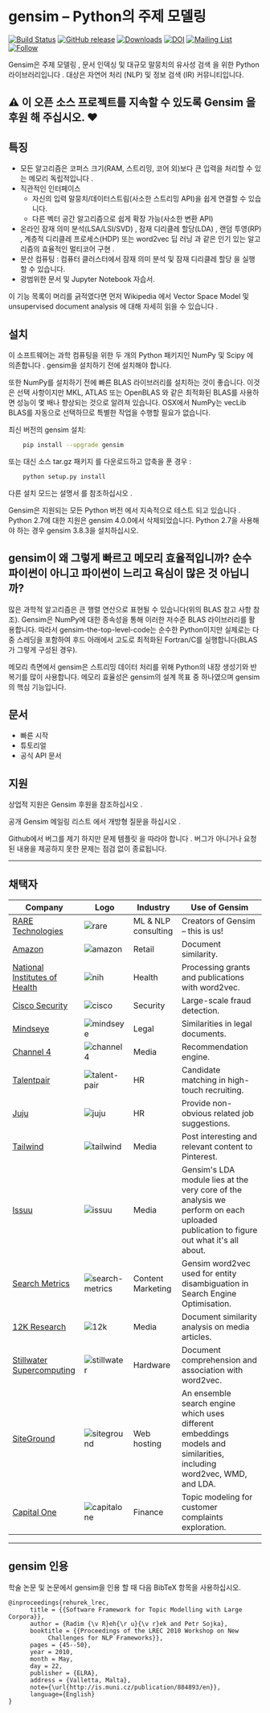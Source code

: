 gensim – Python의 주제 모델링
==================================

<!--
The following image URLs are obfuscated = proxied and cached through
Google because of Github's proxying issues. See:
https://github.com/RaRe-Technologies/gensim/issues/2805
-->

[![Build Status](https://github.com/RaRe-Technologies/gensim/actions/workflows/tests.yml/badge.svg?branch=develop)](https://github.com/RaRe-Technologies/gensim/actions)
[![GitHub release](https://img.shields.io/github/release/rare-technologies/gensim.svg?maxAge=3600)](https://github.com/RaRe-Technologies/gensim/releases)
[![Downloads](https://img.shields.io/pypi/dm/gensim?color=blue)](https://pepy.tech/project/gensim/)
[![DOI](https://zenodo.org/badge/DOI/10.13140/2.1.2393.1847.svg)](https://doi.org/10.13140/2.1.2393.1847)
[![Mailing List](https://img.shields.io/badge/-Mailing%20List-blue.svg)](https://groups.google.com/forum/#!forum/gensim)
[![Follow](https://img.shields.io/twitter/follow/gensim_py.svg?style=social&style=flat&logo=twitter&label=Follow&color=blue)](https://twitter.com/gensim_py)

Gensim은 주제 모델링 , 문서 인덱싱 및 대규모 말뭉치의 유사성 검색 을 위한 Python 라이브러리입니다 . 대상은 자연어 처리 (NLP) 및 정보 검색 (IR) 커뮤니티입니다.

## ⚠️  이 오픈 소스 프로젝트를 지속할 수 있도록 Gensim 을 후원 해 주십시오. ❤️


특징
--------

-   모든 알고리즘은 코퍼스 크기(RAM, 스트리밍, 코어 외)보다 큰 입력을 처리할 수 있는 메모리 독립적입니다 .
-   직관적인 인터페이스
    -   자신의 입력 말뭉치/데이터스트림(사소한 스트리밍 API)을 쉽게 연결할 수 있습니다.
    -   다른 벡터 공간 알고리즘으로 쉽게 확장 가능(사소한 변환 API)
-   온라인 잠재 의미 분석(LSA/LSI/SVD) , 잠재 디리클레 할당(LDA) , 랜덤 투영(RP) , 계층적 디리클레 프로세스(HDP) 또는 word2vec 딥 러닝 과 같은 인기 있는 알고리즘의 효율적인 멀티코어 구현 .
-   분산 컴퓨팅 : 컴퓨터 클러스터에서 잠재 의미 분석 및 잠재 디리클레 할당 을 실행할 수 있습니다.
-   광범위한 문서 및 Jupyter Notebook 자습서.

이 기능 목록이 머리를 긁적였다면 먼저 Wikipedia 에서 Vector Space Model 및 unsupervised document analysis 에 대해 자세히 읽을 수 있습니다 .

설치
------------

이 소프트웨어는 과학 컴퓨팅을 위한 두 개의 Python 패키지인 NumPy 및 Scipy 에 의존합니다 . gensim을 설치하기 전에 설치해야 합니다.

또한 NumPy를 설치하기 전에 빠른 BLAS 라이브러리를 설치하는 것이 좋습니다. 이것은 선택 사항이지만 MKL, ATLAS 또는 OpenBLAS 와 같은 최적화된 BLAS를 사용하면 성능이 몇 배나 향상되는 것으로 알려져 있습니다. OSX에서 NumPy는 vecLib BLAS를 자동으로 선택하므로 특별한 작업을 수행할 필요가 없습니다.

최신 버전의 gensim 설치:

```bash
    pip install --upgrade gensim
```

또는 대신 소스 tar.gz 패키지 를 다운로드하고 압축을 푼 경우 :

```bash
    python setup.py install
```

다른 설치 모드는 설명서 를 참조하십시오 .

Gensim은 지원되는 모든 Python 버전 에서 지속적으로 테스트 되고 있습니다 . Python 2.7에 대한 지원은 gensim 4.0.0에서 삭제되었습니다. Python 2.7을 사용해야 하는 경우 gensim 3.8.3을 설치하십시오.

gensim이 왜 그렇게 빠르고 메모리 효율적입니까? 순수 파이썬이 아니고 파이썬이 느리고 욕심이 많은 것 아닙니까?
--------------------------------------------------------------------------------------------------------

많은 과학적 알고리즘은 큰 행렬 연산으로 표현될 수 있습니다(위의 BLAS 참고 사항 참조). Gensim은 NumPy에 대한 종속성을 통해 이러한 저수준 BLAS 라이브러리를 활용합니다. 따라서 gensim-the-top-level-code는 순수한 Python이지만 실제로는 다중 스레딩을 포함하여 후드 아래에서 고도로 최적화된 Fortran/C를 실행합니다(BLAS가 그렇게 구성된 경우).

메모리 측면에서 gensim은 스트리밍 데이터 처리를 위해 Python의 내장 생성기와 반복기를 많이 사용합니다. 메모리 효율성은 gensim의 설계 목표 중 하나였으며 gensim의 핵심 기능입니다.

문서
-------------

-   빠른 시작
-   튜토리얼
-   공식 API 문서

  [QuickStart]: https://radimrehurek.com/gensim/auto_examples/core/run_core_concepts.html
  [Tutorials]: https://radimrehurek.com/gensim/auto_examples/
  [Official Documentation and Walkthrough]: http://radimrehurek.com/gensim/
  [Official API Documentation]: http://radimrehurek.com/gensim/apiref.html

지원
-------
상업적 지원은 Gensim 후원을 참조하십시오 .

공개 Gensim 메일링 리스트 에서 개방형 질문을 하십시오 .

Github에서 버그를 제기 하지만 문제 템플릿 을 따라야 합니다 . 버그가 아니거나 요청된 내용을 제공하지 못한 문제는 점검 없이 종료됩니다.




---------

채택자
--------

| Company | Logo | Industry | Use of Gensim |
|---------|------|----------|---------------|
| [RARE Technologies](http://rare-technologies.com) | ![rare](docs/src/readme_images/rare.png) | ML & NLP consulting | Creators of Gensim – this is us! |
| [Amazon](http://www.amazon.com/) |  ![amazon](docs/src/readme_images/amazon.png) | Retail |  Document similarity. |
| [National Institutes of Health](https://github.com/NIHOPA/pipeline_word2vec) | ![nih](docs/src/readme_images/nih.png) | Health | Processing grants and publications with word2vec. |
| [Cisco Security](http://www.cisco.com/c/en/us/products/security/index.html) | ![cisco](docs/src/readme_images/cisco.png) | Security |  Large-scale fraud detection. |
| [Mindseye](http://www.mindseyesolutions.com/) | ![mindseye](docs/src/readme_images/mindseye.png) | Legal | Similarities in legal documents. |
| [Channel 4](http://www.channel4.com/) | ![channel4](docs/src/readme_images/channel4.png) | Media | Recommendation engine. |
| [Talentpair](http://talentpair.com) | ![talent-pair](docs/src/readme_images/talent-pair.png) | HR | Candidate matching in high-touch recruiting. |
| [Juju](http://www.juju.com/)  | ![juju](docs/src/readme_images/juju.png) | HR | Provide non-obvious related job suggestions. |
| [Tailwind](https://www.tailwindapp.com/) | ![tailwind](docs/src/readme_images/tailwind.png) | Media | Post interesting and relevant content to Pinterest. |
| [Issuu](https://issuu.com/) | ![issuu](docs/src/readme_images/issuu.png) | Media | Gensim's LDA module lies at the very core of the analysis we perform on each uploaded publication to figure out what it's all about. |
| [Search Metrics](http://www.searchmetrics.com/) | ![search-metrics](docs/src/readme_images/search-metrics.png) | Content Marketing | Gensim word2vec used for entity disambiguation in Search Engine Optimisation. |
| [12K Research](https://12k.co/) | ![12k](docs/src/readme_images/12k.png)| Media |   Document similarity analysis on media articles. |
| [Stillwater Supercomputing](http://www.stillwater-sc.com/) | ![stillwater](docs/src/readme_images/stillwater.png) | Hardware | Document comprehension and association with word2vec. |
| [SiteGround](https://www.siteground.com/) |  ![siteground](docs/src/readme_images/siteground.png) | Web hosting | An ensemble search engine which uses different embeddings models and similarities, including word2vec, WMD, and LDA. |
| [Capital One](https://www.capitalone.com/) | ![capitalone](docs/src/readme_images/capitalone.png) | Finance | Topic modeling for customer complaints exploration. |

-------

gensim 인용
------------

학술 논문 및 논문에서 gensim을 인용 할 때 다음 BibTeX 항목을 사용하십시오.

    @inproceedings{rehurek_lrec,
          title = {{Software Framework for Topic Modelling with Large Corpora}},
          author = {Radim {\v R}eh{\r u}{\v r}ek and Petr Sojka},
          booktitle = {{Proceedings of the LREC 2010 Workshop on New
               Challenges for NLP Frameworks}},
          pages = {45--50},
          year = 2010,
          month = May,
          day = 22,
          publisher = {ELRA},
          address = {Valletta, Malta},
          note={\url{http://is.muni.cz/publication/884893/en}},
          language={English}
    }

  [citing gensim in academic papers and theses]: https://scholar.google.com/citations?view_op=view_citation&hl=en&user=9vG_kV0AAAAJ&citation_for_view=9vG_kV0AAAAJ:NaGl4SEjCO4C

  [design goals]: http://radimrehurek.com/gensim/about.html
  [RaRe Technologies]: http://rare-technologies.com/wp-content/uploads/2016/02/rare_image_only.png%20=10x20
  [rare\_tech]: //rare-technologies.com
  [Talentpair]: https://avatars3.githubusercontent.com/u/8418395?v=3&s=100
  [citing gensim in academic papers and theses]: https://scholar.google.cz/citations?view_op=view_citation&hl=en&user=9vG_kV0AAAAJ&citation_for_view=9vG_kV0AAAAJ:u-x6o8ySG0sC

  [documentation and Jupyter Notebook tutorials]: https://github.com/RaRe-Technologies/gensim/#documentation
  [Vector Space Model]: http://en.wikipedia.org/wiki/Vector_space_model
  [unsupervised document analysis]: http://en.wikipedia.org/wiki/Latent_semantic_indexing
  [NumPy and Scipy]: http://www.scipy.org/Download
  [ATLAS]: http://math-atlas.sourceforge.net/
  [OpenBLAS]: http://xianyi.github.io/OpenBLAS/
  [source tar.gz]: http://pypi.python.org/pypi/gensim
  [documentation]: http://radimrehurek.com/gensim/install.html